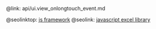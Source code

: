 @link: api/ui.view_onlongtouch_event.md

@seolinktop: [js framework](https://webix.com)
@seolink: [javascript excel library](https://webix.com/widget/excel_viewer/)